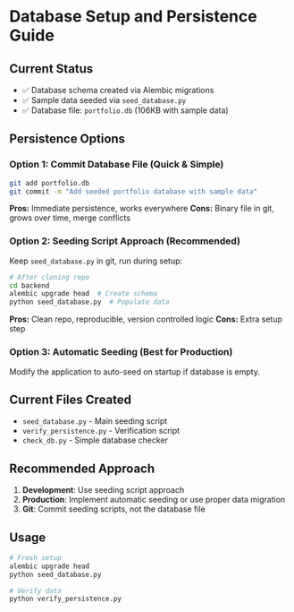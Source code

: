 # Database Setup and Persistence Guide

## Current Status
- ✅ Database schema created via Alembic migrations
- ✅ Sample data seeded via `seed_database.py`
- ✅ Database file: `portfolio.db` (106KB with sample data)

## Persistence Options

### Option 1: Commit Database File (Quick & Simple)
```bash
git add portfolio.db
git commit -m "Add seeded portfolio database with sample data"
```
**Pros:** Immediate persistence, works everywhere
**Cons:** Binary file in git, grows over time, merge conflicts

### Option 2: Seeding Script Approach (Recommended)
Keep `seed_database.py` in git, run during setup:
```bash
# After cloning repo
cd backend
alembic upgrade head  # Create schema
python seed_database.py  # Populate data
```
**Pros:** Clean repo, reproducible, version controlled logic
**Cons:** Extra setup step

### Option 3: Automatic Seeding (Best for Production)
Modify the application to auto-seed on startup if database is empty.

## Current Files Created
- `seed_database.py` - Main seeding script
- `verify_persistence.py` - Verification script  
- `check_db.py` - Simple database checker

## Recommended Approach
1. **Development**: Use seeding script approach
2. **Production**: Implement automatic seeding or use proper data migration
3. **Git**: Commit seeding scripts, not the database file

## Usage
```bash
# Fresh setup
alembic upgrade head
python seed_database.py

# Verify data
python verify_persistence.py
```
